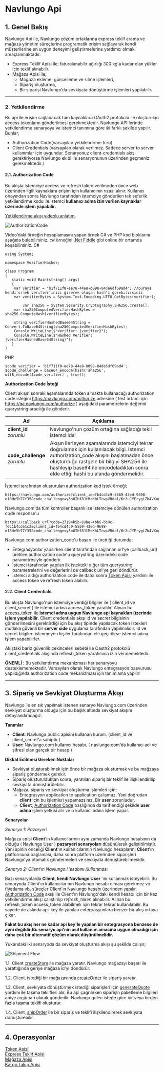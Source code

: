 # Navlungo Api

<a name="overview"></a>

## 1. Genel Bakış

Navlungo Api ile, Navlungo çözüm ortaklarına express teklif arama ve mağaza yönetim süreçlerine programatik erişim sağlayarak kendi müşterilerine en uygun deneyimi geliştirmelerine yardımcı olmak amaçlanmaktadır.

- Express Teklif Apisi ile; faturalanabilir ağırlığı 300 kg'a kadar olan yükler için teklif alınabilir.
- Mağaza Apisi ile;
  - Mağaza ekleme, güncelleme ve silme işlemleri,
  - Sipariş oluşturma,
  - Bir siparişi Navlungo'da sevkiyata dönüştürme işlemleri yapılabilir.

---

### 2. Yetkilendirme

Bu api ile erişim sağlanacak tüm kaynaklara OAuth2 protokolü ile oluşturulan access tokenların gönderilmesi gerekmektedir. Navlungo API'lerinde yetkilendirme senaryoya ve istemci tanımına göre iki farklı şekilde yapılır. Bunlar;

- Authorization Code(varsayılan yetkilendirme türü)
- Client Credentials (varsayılan olarak verilmez. Sadece server to server kullanımlar için uygundur. Senaryonuz client-credentials akışı gerektiriyorsa Navlungo ekibi ile senaryonunun üzerinden geçmeniz gerekmektedir.)

#### 2.1. Authorization Code

<a name="auth"></a>

Bu akışta istemciye access ve refresh token verilmeden önce web üzerinden ilgili kaynaklara erişim için kullanıcının rızası alınır. Kullanıcı onayından sonra Navlungo tarafından istemciye gönderilen tek seferlik yetkilendirme kodu ile istemci **kullanıcı adına izin verilen kaynaklar üzerinde işlem yapabilir**.

[Yetkilendirme akışı videolu anlatımı](https://www.loom.com/share/058aec858ee648f4a40390f811ad606b)

![AuthorizationCode](authorization/authorization_code_flow.png?raw=true "AuthorizationCode")

Video'daki örneğin hesaplamasını yapan örnek C# ve PHP kod bloklarını aşağıda bulabilirsiniz. c# örneğini [.Net Fiddle](https://dotnetfiddle.net/) gibi online bir ortamda koşabilirsiniz.
C#
```
using System;

namespace VerifierHasher;

class Program
{
   static void Main(string[] args)
   {
   	var verifier = "b1f711f0-ee78-44e8-b098-84de6df69ad4"; //buraya kendi örnek verifier'ınızı girerek oluşan hash'i görebilirsiniz
	var verifierBytes = System.Text.Encoding.UTF8.GetBytes(verifier);
			
        var sha256 = System.Security.Cryptography.SHA256.Create();
	var sha256ComputedVerifierHashBytes = sha256.ComputeHash(verifierBytes);
			
	string verifierHashedBase64String = Convert.ToBase64String(sha256ComputedVerifierHashBytes);
	Console.WriteLine($"Verifier: {verifier}");
	Console.WriteLine($"Hashed Verifier: {verifierHashedBase64String}");
   }
}
```

PHP
```
$code_verifier = 'b1f711f0-ee78-44e8-b098-84de6df69ad4';
$code_challenge = base64_encode(hash('sha256', utf8_encode($code_verifier) , true));
```

**Authorization Code İsteği**

Client akışın sonraki aşamalarında token almakta kullanacağı authorization code isteğini https://navlungo.com/authorize adresine ( test ortamı için https://qa.navlungo.com/authorize ) aşağıdaki parametrelerin değerini querystring aracılığı ile gönderir.

| Ad                               | Açıklama                                                                                                                                                                                                                                                                |
| -------------------------------- | ----------------------------------------------------------------------------------------------------------------------------------------------------------------------------------------------------------------------------------------------------------------------- |
| **client_id** <br>_zorunlu_      | Navlungo'nun çözüm ortağına sağladığı tekil istemci idsi                                                                                                                                                                                                                |
| **code_challenge** <br>_zorunlu_ | Akışın ilerleyen aşamalarında istemciyi tekrar doğrulamak için kullanılacak bilgi. Istemci authorization_code akışını başlatmadan önce oluşturduğu rastgele bir bilgiyi SHA256 ile hashleyip base64 ile encodeladıktan sonra elde ettiği hashi bu alanda göndermelidir. |

İstemci tarafından oluşturulan authorization kod istek örneği;

```
https://navlungo.com/authorize?client_id=fb4cd4c9-5569-43ed-9698-e18de5b77f35&code_challenge=y3oUIHf8JtMcKhLTcwpVBdal/6r2uJYErygLZb4VXog=
```

Navlungo.com'da tüm kontroller başarılı ise istemciye dönülen authorization code response'u

```
https://callback_url?code=27194b5b-88be-4bb6-bb0c-f6c1b4cde1c2&client_id=fb4cd4c9-5569-43ed-9698-e18de5b77f35&code_challenge=y3oUIHf8JtMcKhLTcwpVBdal/6r2uJYErygLZb4VXog=
```

Navlungo.com authorization_code'u başarı ile ürettiği durumda;

- Entegrasyonlar yapılırken client tarafından sağlanan url'ye (callback_url) üretilen authorization code'u querystring üzerindeki code parametresiyle gönderir.
- İstemci tarafından yapılan ilk istekteki diğer tüm querystring parametrelerini ve değerlerini de callback url'ye geri döndürür.
- İstemci aldığı authorization code ile daha sonra [Token Apisi](./token.md) yardımı ile access token ve refresh token alabilir.

#### 2.2. Client Credentials

Bu akışta Navlungo'nun istemciye verdiği bilgiler ile ( client_id ve client_secret ) ile istemci adına access_token yaratılır. Alınan bu access_token ile **istemci adına uygun Navlungo api kaynakları üzerinde işlem yapılabilir**. Client credentials akışı id ve secret bilgisinin gönderilmesini gerektirdiği için bu akış tipinde yapılacak token istekleri mutlaka güvenli bir **server side** uygulama tarafından yapılmalıdır. Id ve secret bilgileri istenmeyen kişiler tarafından ele geçirilirse istemci adına işlem yapabilirler.

Akıştaki bariz güvenlik çekinceleri sebebi ile Oauth2 protokolü client_credentials akışında refresh_token yaratımına izin vermemektedir.

**ÖNEMLİ** : Bu yetkilendirme mekanizması her senaryoyu desteklememektedir. Varsayılan olarak Navlungo entegrasyon başvurusu yapıldığında authorization code mekanizması için tanımlama yapılır!

---

## 3. Sipariş ve Sevkiyat Oluşturma Akışı

Navlungo ile en sık yapılmak istenen senaryo Navlungo.com üzerinden sevkiyat oluşturma olduğu için bu başlık altında sevkiyat akışını detaylandıracağız.

**Tanımlar**

- **Client**: Navlungo public apisini kullanan kurum. (client_id ve client_secret'a sahiptir.)
- **User**: Navlungo.com kullanıcı hesabı. ( navlungo.com'da kullanıcı adı ve şifresi olan gerçek bir hesap )

**Dikkat Edilmesi Gereken Noktalar**

- Sevkiyat oluşturabilmek için önce bir mağaza oluşturmak ve bu mağzaya sipariş göndermek gerekir.
- Sipariş oluşturulduktan sonra, yaratılan sipariş bir teklif ile ilişkilendirilip sevkiyata dönüştürülebilir.
- Mağaza, sipariş ve sevkiyat oluşturma işlemleri için;
  - Entegrasyon application to application çalışmaz. Yani doğrudan **client** için bu işlemleri yapamazsınız. Bir **user** zorunludur.
  - **Client**, [Authorization Code](#auth) başlığında da tariflendiği şekilde **user adına** işlem yetkisi alır ve o kullanıcı adına işlem yapar.

**Senaryolar**

_Senaryo 1: Pazaryeri_

Mağaza apisi **Client**'ın kullanıcılarının aynı zamanda Navlungo hesabının da olduğu ( Navlungo User ) **pazaryeri senaryoları** düşünülerek geliştirilmiştir. Yani apinin önceliği **Client**'ın kullanıcılarının Navlungo hesaplarını **Client**'ın platformuna bağlaması, daha sonra platform üzerinden siparişleri Navlungo'ya otomatik göndermeleri ve sevkiyata dönüştürebilmesidir.

_Senaryo 2: Client'ın Navlungo Hesabını Kullanması_

Bazı senaryolarda **Client**, **kendi Navlungo User** 'ını kullanmak isteyebilir. Bu senaryoda Client'ın kullanıcılarının Navlungo hesabı olması gerekmez ve fiyatlama vb. süreçler Client'ın Navlungo hesabı üzerinden yapılır. [Authorization Code](#auth) akışı ile Client'ın Navlungo'daki kendi hesabı için bir kez yetkilendirme akışı çalıştırılıp _refresh_token_ alınabilir. Alınan bu refresh_token access_token alabilmek için tekrar tekrar kullanılabilir. Bu sayede de aslında api-key ile yapılan entegrasyonlara benzer bir akış ortaya çıkar.

**Fakat bu akış her ne kadar api key'le yapılan bir entegrasyona benzese de aynı değildir.Bu senaryo api'nin asıl kullanım amacına uygun olmadığı için daha çok bir alternatif çözüm olarak düşünülmelidir.**

Yukarıdaki iki senaryoda da sevkiyat oluşturma akışı şu şekilde çalışır;

![Shipment Flow](shipment_flow.png?raw=true "AuthorizationCode")

1.1. Client [createStore](/store.md#createStore) ile mağaza yaratır. Navlungo mağazayı başarı ile yarattığında geriye mağaza id'yi döndürür.

1.2. Client, istediği bir mağazasında [createOrder](/store.md#createOrder) ile sipariş yaratır.

1.3. Client, sevkiyata dönüştürmek istediği siparişleri için [generateQuote](/quote.md#quotes) yardımı ile taşıma teklifleri alır. Bu api çağrılırken siparişin paketleme bilgileri apiye argüman olarak gönderilir. Navlungo gelen isteğe göre bir veya birden fazla taşıma teklifi oluşturur.

1.4. Client, [shipOrder](/store.md#shipOrder) ile bir sipariş ve teklifi ilişkilendirerek sevkiyata dönüştürebilir.

---

## 4. Operasyonlar

[Token Apisi](./token.md)<br>
[Express Teklif Apisi](./quote.md)<br>
[Mağaza Apisi](./store.md)<br>
[Kargo Takip Apisi](./cargoTracking.md)<br>
